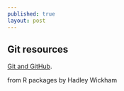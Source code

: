 ```yaml
---
published: true
layout: post
---
```

## Git resources

[Git and GitHub](http://r-pkgs.had.co.nz/git.html#git). 

from R packages by Hadley Wickham
